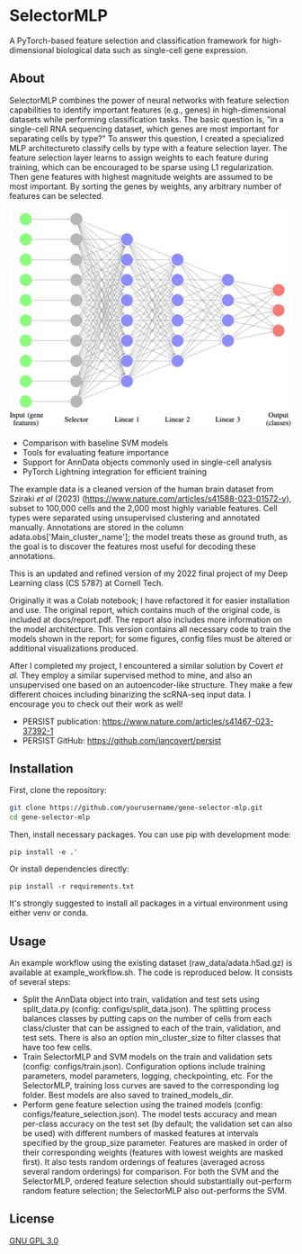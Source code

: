 # SelectorMLP

A PyTorch-based feature selection and classification framework for high-dimensional biological data such as single-cell gene expression.

## About

SelectorMLP combines the power of neural networks with feature selection capabilities to identify important features (e.g., genes) in high-dimensional datasets while performing classification tasks. The basic question is, "in a single-cell RNA sequencing dataset, which genes are most important for separating cells by type?" To answer this question, I created a specialized MLP architectureto classify cells by type with a feature selection layer. The feature selection layer learns to assign weights to each feature during training, which can be encouraged to be sparse using L1 regularization. Then gene features with highest magnitude weights are assumed to be most important. By sorting the genes by weights, any arbitrary number of features can be selected.

![Feature Selection Layer Architecture](docs/architecture.png)

- Comparison with baseline SVM models
- Tools for evaluating feature importance
- Support for AnnData objects commonly used in single-cell analysis
- PyTorch Lightning integration for efficient training

The example data is a cleaned version of the human brain dataset from Sziraki *et al* (2023) (https://www.nature.com/articles/s41588-023-01572-y), subset to 100,000 cells and the 2,000 most highly variable features. Cell types were separated using unsupervised clustering and annotated manually. Annotations are stored in the column adata.obs['Main_cluster_name']; the model treats these as ground truth, as the goal is to discover the features most useful for decoding these annotations.

This is an updated and refined version of my 2022 final project of my Deep Learning class (CS 5787) at Cornell Tech. 

Originally it was a Colab notebook; I have refactored it for easier installation and use. The original report, which contains much of the original code, is included at docs/report.pdf. The report also includes more information on the model architecture. This version contains all necessary code to train the models shown in the report; for some figures, config files must be altered or additional visualizations produced.

After I completed my project, I encountered a similar solution by Covert *et al.* They employ a similar supervised method to mine, and also an unsupervised one based on an autoencoder-like structure. They make a few different choices including binarizing the scRNA-seq input data. I encourage you to check out their work as well!
- PERSIST publication: https://www.nature.com/articles/s41467-023-37392-1
- PERSIST GitHub: https://github.com/iancovert/persist

## Installation

First, clone the repository:
```bash
git clone https://github.com/yourusername/gene-selector-mlp.git
cd gene-selector-mlp
```

Then, install necessary packages. You can use pip with development mode:
```
pip install -e .'
```
Or install dependencies directly:
```
pip install -r requirements.txt
```

It's strongly suggested to install all packages in a virtual environment using either venv or conda.

## Usage

An example workflow using the existing dataset (raw_data/adata.h5ad.gz) is available at example_workflow.sh. The code is reproduced below.
It consists of several steps:
- Split the AnnData object into train, validation and test sets using split_data.py (config: configs/split_data.json). The splitting process balances classes by putting caps on the number of cells from each class/cluster that can be assigned to each of the train, validation, and test sets. There is also an option min_cluster_size to filter classes that have too few cells.
- Train SelectorMLP and SVM models on the train and validation sets (config: configs/train.json). Configuration options include training parameters, model parameters, logging, checkpointing, etc. For the SelectorMLP, training loss curves are saved to the corresponding log folder. Best models are also saved to trained_models_dir.
- Perform gene feature selection using the trained models (config: configs/feature_selection.json). The model tests accuracy and mean per-class accuracy on the test set (by default; the validation set can also be used) with different numbers of masked features at intervals specified by the group_size parameter. Features are masked in order of their corresponding weights (features with lowest weights are masked first). It also tests random orderings of features (averaged across several random orderings) for comparison. For both the SVM and the SelectorMLP, ordered feature selection should substantially out-perform random feature selection; the SelectorMLP also out-performs the SVM.

## License

[GNU GPL 3.0](LICENSE)
